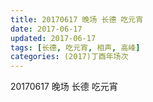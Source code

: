 ```yaml
---
title: 20170617 晚场 长德 吃元宵
date: 2017-06-17
updated: 2017-06-17
tags: [长德, 吃元宵, 相声, 高峰] 
categories: (2017)丁酉年场次 
---
```

20170617 晚场 长德 吃元宵